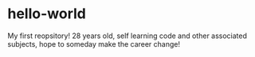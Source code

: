 # hello-world
My first reopsitory!
28 years old, self learning code and other associated subjects, hope to someday make the career change!
